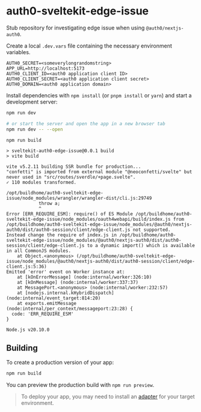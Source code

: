 # auth0-sveltekit-edge-issue

Stub repository for investigating edge issue when using `@auth0/nextjs-auth0`.

Create a local `.dev.vars` file containing the necessary environment variables.

```
AUTH0_SECRET=<someverylongrandomstring>
APP_URL=http://localhost:5173
AUTH0_CLIENT_ID=<auth0 application client ID>
AUTH0_CLIENT_SECRET=<auth0 application client secret>
AUTH0_DOMAIN=<auth0 application domain>
```

Install dependencies with `npm install` (or `pnpm install` or `yarn`) and start a development server:

```bash
npm run dev

# or start the server and open the app in a new browser tab
npm run dev -- --open
```

`npm run build`

```text
> sveltekit-auth0-edge-issue@0.0.1 build
> vite build

vite v5.2.11 building SSR bundle for production...
"confetti" is imported from external module "@neoconfetti/svelte" but never used in "src/routes/sverdle/+page.svelte".
✓ 110 modules transformed.

/opt/buildhome/auth0-sveltekit-edge-issue/node_modules/wrangler/wrangler-dist/cli.js:29749
            throw a;
            ^
Error [ERR_REQUIRE_ESM]: require() of ES Module /opt/buildhome/auth0-sveltekit-edge-issue/node_modules/oauth4webapi/build/index.js from /opt/buildhome/auth0-sveltekit-edge-issue/node_modules/@auth0/nextjs-auth0/dist/auth0-session/client/edge-client.js not supported.
Instead change the require of index.js in /opt/buildhome/auth0-sveltekit-edge-issue/node_modules/@auth0/nextjs-auth0/dist/auth0-session/client/edge-client.js to a dynamic import() which is available in all CommonJS modules.
    at Object.<anonymous> (/opt/buildhome/auth0-sveltekit-edge-issue/node_modules/@auth0/nextjs-auth0/dist/auth0-session/client/edge-client.js:5:36)
Emitted 'error' event on Worker instance at:
    at [kOnErrorMessage] (node:internal/worker:326:10)
    at [kOnMessage] (node:internal/worker:337:37)
    at MessagePort.<anonymous> (node:internal/worker:232:57)
    at [nodejs.internal.kHybridDispatch] (node:internal/event_target:814:20)
    at exports.emitMessage (node:internal/per_context/messageport:23:28) {
  code: 'ERR_REQUIRE_ESM'
}

Node.js v20.10.0
```

## Building

To create a production version of your app:

```bash
npm run build
```

You can preview the production build with `npm run preview`.

> To deploy your app, you may need to install an [adapter](https://kit.svelte.dev/docs/adapters) for your target environment.
